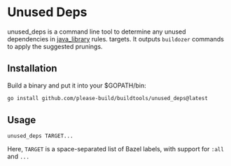 # Unused Deps

unused_deps is a command line tool to determine any unused dependencies
in [java_library](https://docs.bazel.build/versions/master/be/java.html#java_library)
rules. targets.  It outputs `buildozer` commands to apply the suggested
prunings.

## Installation

Build a binary and put it into your $GOPATH/bin:

```bash
go install github.com/please-build/buildtools/unused_deps@latest
```

## Usage

```shell
unused_deps TARGET...
```

Here, `TARGET` is a space-separated list of Bazel labels, with support for `:all` and `...`
